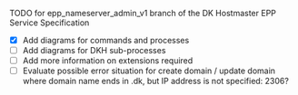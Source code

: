 TODO for epp_nameserver_admin_v1 branch of the DK Hostmaster EPP Service Specification

- [X] Add diagrams for commands and processes
- [ ] Add diagrams for DKH sub-processes
- [ ] Add more information on extensions required
- [ ] Evaluate possible error situation for create domain / update domain where domain name ends in .dk, but IP address is not specified: 2306?
